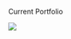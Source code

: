 Current Portfolio

<img src = "https://github.com/user-attachments/assets/d27d6a8d-1ee8-4aa4-8b2d-27023d10c178"/>

